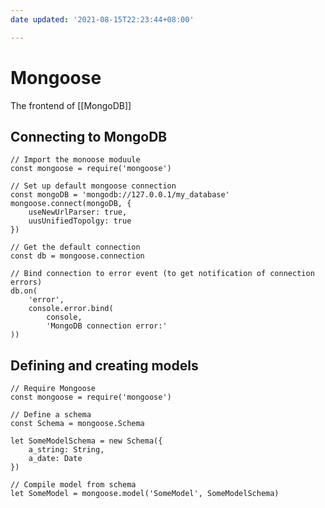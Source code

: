 ```yaml
---
date updated: '2021-08-15T22:23:44+08:00'

---
```


# Mongoose

The frontend of [[MongoDB]]

## Connecting to MongoDB

```javascript=
// Import the monoose moduule
const mongoose = require('mongoose')

// Set up default mongoose connection
const mongoDB = 'mongodb://127.0.0.1/my_database'
mongoose.connect(mongoDB, {
	useNewUrlParser: true,
	uusUnifiedTopolgy: true
})

// Get the default connection
const db = mongoose.connection

// Bind connection to error event (to get notification of connection errors)
db.on(
	'error', 
	console.error.bind(
		console,
		'MongoDB connection error:'
))
```

## Defining and creating models

```javascript=
// Require Mongoose
const mongoose = require('mongoose')

// Define a schema
const Schema = mongoose.Schema

let SomeModelSchema = new Schema({
	a_string: String,
	a_date: Date
})

// Compile model from schema
let SomeModel = mongoose.model('SomeModel', SomeModelSchema)
```
